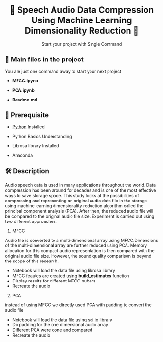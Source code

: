 <p align="center">
  <a href="https://github.com/king-technologies/Project-Initiator" title="Speech Audio Data Compression Using Machine Learning Dimensionality Reduction ">
    
  </a>
</p>
<h1 align="center">🌟 Speech Audio Data Compression Using Machine Learning Dimensionality Reduction 🌟</h1>
<p align="center">Start your project with Single Command</p>

## 🚀 Main files in the project 

You are just one command away to start your next project

- **MFCC.ipynb**

- **PCA.ipynb**

- **Readme.md**

## 🦋 Prerequisite

- [Python](https://www.python.org/ "Python") Installed

- Python Basics Understanding

- Librosa library Installed

- Anaconda


## 🛠️ Description 

Audio speech data is used in many applications throughout the world. Data compression has been around for decades and is one of the most effective ways to save storage space. This study looks at the possibilities of compressing and representing an original audio data file in the storage using machine learning dimensionality reduction algorithm called the principal component analysis (PCA). After then, the reduced audio file will be compared to the original audio file size. Experiment is carried out using two different approaches. 


1. MFCC

Audio file is converted to a multi-dimensional array using MFCC.Dimensions of the multi-dimensional array are further reduced using PCA. Memory allocation for this compact audio representation is then compared with the original audio file size. However, the sound quality comparison is beyond the scope of this research.  

- Notebook will load the data file using librosa library
- MFCC feautes are created using **build_estimates** function 
- Display results for different MFCC nubers
- Recreate the audio

2. PCA

instead of using MFCC we directly used PCA with padding to convert the audio file

- Notebook will load the data file using sci.io library
- Do padding for the one dimensional audio array
- Different PCA were done and compared
- Recreate the audio


